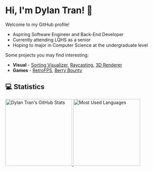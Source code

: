 # Hi, I'm Dylan Tran! 👋

Welcome to my GitHub profile!

- Aspiring Software Engineer and Back-End Developer
- Currently attending LQHS as a senior
- Hoping to major in Computer Science at the undergraduate level

Some projects you may find interesting:
- **Visual** - [Sorting Visualizer](https://github.com/DylanBT928/sorting-visualizer), [Raycasting](https://github.com/DylanBT928/raycasting), [3D Renderer](https://github.com/DylanBT928/3d-renderer)
- **Games** - [RetroFPS](https://github.com/DylanBT928/RetroFPS), [Berry Bounty](https://github.com/DylanBT928/berry-bounty)

## 💻 Statistics
<div>
    <a href="https://www.githubwrapped.io/DylanBT928">
        <img height="210" alt="Dylan Tran's GitHub Stats" src="https://github-readme-stats-dylans-projects-9d894771.vercel.app/api?username=DylanBT928&theme=gotham&show_icons=true&include_all_commits=true"/>
    </a>
    <a href="https://www.githubwrapped.io/DylanBT928">
        <img height="210" alt="Most Used Languages" src="https://github-readme-stats-dylans-projects-9d894771.vercel.app/api/top-langs/?username=DylanBT928&layout=compact&theme=gotham&langs_count=8&size_weight=0.5&count_weight=0.5"/>
    </a>
</div>
